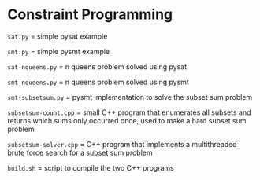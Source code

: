 # Constraint Programming

`sat.py` = simple pysat example

`smt.py` = simple pysmt example

`sat-nqueens.py` = n queens problem solved using pysat

`smt-nqueens.py` = n queens problem solved using pysmt

`smt-subsetsum.py` = pysmt implementation to solve the subset sum problem

`subsetsum-count.cpp` = small C++ program that enumerates all subsets and returns which sums only occurred once, used to make a hard subset sum problem

`subsetsum-solver.cpp` = C++ program that implements a multithreaded brute force search for a subset sum problem

`build.sh` = script to compile the two C++ programs